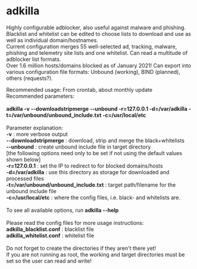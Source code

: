 # adkilla
Highly configurable adblocker, also useful against malware and phishing.<br>
Blacklist and whitelist can be edited to choose lists to download and use as well as individual domain/hostnames.<br>
Current configuration merges 55 well-selected ad, tracking, malware, phishing and telemetry site lists and one whitelist.
Can read a multitude of adblocker list formats.<br>
Over 1.6 million hosts/domains blocked as of January 2021!
Can export into various configuration file formats: Unbound (working), BIND (planned), others (requests?).<br>

Recommended usage: From crontab, about monthly update<br>
Recommended parameters:<br>
<br>
<b>adkilla -v --downloadstripmerge --unbound -r=127.0.0.1 -d=/var/adkilla -t=/var/unbound/unbound_include.txt -c=/usr/local/etc</b><br>
<br>
Parameter explanation:<br>
<b>-v</b> : more verbose output<br>
<b>--downloadstripmerge</b> : download, strip and merge the black+whitelists<br>
<b>--unbound</b> : create unbound include file in target directory<br>
[the following options need only to be set if not using the default values shown below]<br>
<b>-r=127.0.0.1</b> : set the IP to redirect to for blocked domains/hosts<br>
<b>-d=/var/adkilla</b> : use this directory as storage for downloaded and processed files<br>
<b>-t=/var/unbound/unbound_include.txt</b> : target path/filename for the unbound include file<br>
<b>-c=/usr/local/etc</b> : where the config files, i.e. black- and whitelists are.<br>
<br>
To see all available options, run <b>adkilla --help</b><br>
<br>
Please read the config files for more usage instructions:<br>
<b>adkilla_blacklist.conf</b> : blacklist file<br>
<b>adkilla_whitelist.conf</b> : whitelist file<br>
<br>
Do not forget to create the directories if they aren't there yet!<br>
If you are not running as root, the working and target directories must be set so the user can read and write!<br>


